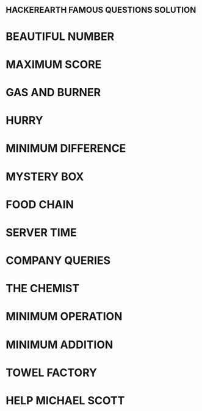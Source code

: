 ## HACKEREARTH FAMOUS QUESTIONS SOLUTION

# BEAUTIFUL NUMBER
# MAXIMUM SCORE
# GAS AND BURNER
# HURRY
# MINIMUM DIFFERENCE
# MYSTERY BOX
# FOOD CHAIN
# SERVER TIME
# COMPANY QUERIES
# THE CHEMIST
# MINIMUM OPERATION
# MINIMUM ADDITION
# TOWEL FACTORY
# HELP MICHAEL SCOTT

